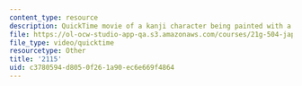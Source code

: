 ```yaml
---
content_type: resource
description: QuickTime movie of a kanji character being painted with a brush.
file: https://ol-ocw-studio-app-qa.s3.amazonaws.com/courses/21g-504-japanese-iv-spring-2009/c3780594d8050f261a90ec6e669f4864_2115.mov
file_type: video/quicktime
resourcetype: Other
title: '2115'
uid: c3780594-d805-0f26-1a90-ec6e669f4864
---
```

